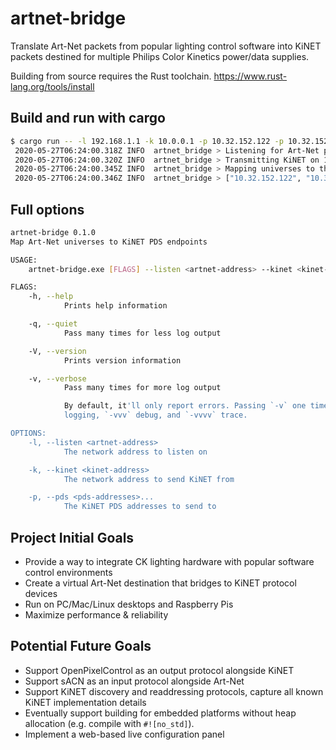 # artnet-bridge

Translate Art-Net packets from popular lighting control software into KiNET packets destined for multiple Philips Color Kinetics power/data supplies.

Building from source requires the Rust toolchain. https://www.rust-lang.org/tools/install

## Build and run with cargo

```bash
$ cargo run -- -l 192.168.1.1 -k 10.0.0.1 -p 10.32.152.122 -p 10.32.152.123
 2020-05-27T06:24:00.318Z INFO  artnet_bridge > Listening for Art-Net packets on 192.168.1.173
 2020-05-27T06:24:00.320Z INFO  artnet_bridge > Transmitting KiNET on 10.0.0.1
 2020-05-27T06:24:00.345Z INFO  artnet_bridge > Mapping universes to the following addresses:
 2020-05-27T06:24:00.346Z INFO  artnet_bridge > ["10.32.152.122", "10.32.152.123"]
```

## Full options

```bash
artnet-bridge 0.1.0
Map Art-Net universes to KiNET PDS endpoints

USAGE:
    artnet-bridge.exe [FLAGS] --listen <artnet-address> --kinet <kinet-address> --pds <pds-addresses>...

FLAGS:
    -h, --help
            Prints help information

    -q, --quiet
            Pass many times for less log output

    -V, --version
            Prints version information

    -v, --verbose
            Pass many times for more log output

            By default, it'll only report errors. Passing `-v` one time also prints warnings, `-vv` enables info
            logging, `-vvv` debug, and `-vvvv` trace.

OPTIONS:
    -l, --listen <artnet-address>
            The network address to listen on

    -k, --kinet <kinet-address>
            The network address to send KiNET from

    -p, --pds <pds-addresses>...
            The KiNET PDS addresses to send to
```

## Project Initial Goals

* Provide a way to integrate CK lighting hardware with popular software control environments
* Create a virtual Art-Net destination that bridges to KiNET protocol devices
* Run on PC/Mac/Linux desktops and Raspberry Pis
* Maximize performance & reliability

## Potential Future Goals

* Support OpenPixelControl as an output protocol alongside KiNET
* Support sACN as an input protocol alongside Art-Net
* Support KiNET discovery and readdressing protocols, capture all known KiNET implementation details
* Eventually support building for embedded platforms without heap allocation (e.g. compile with `#![no_std]`).
* Implement a web-based live configuration panel
